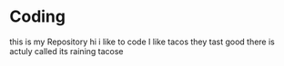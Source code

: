 # Coding
this is my Repository 
hi i like to code
I like tacos they tast good there is actuly called its raining tacose
